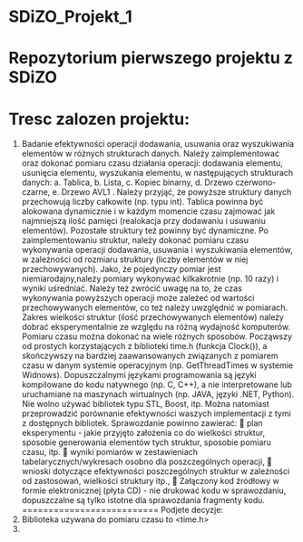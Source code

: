 SDiZO_Projekt_1
===============

Repozytorium pierwszego projektu z SDiZO
===============
Tresc zalozen projektu:
===============
1. Badanie efektywności operacji dodawania, usuwania oraz wyszukiwania elementów w 
różnych strukturach danych.
Należy zaimplementować oraz dokonać pomiaru czasu działania operacji: dodawania elementu, 
usunięcia elementu, wyszukania elementu, w następujących strukturach danych:
a. Tablica,
b. Lista,
c. Kopiec binarny,
d. Drzewo czerwono-czarne,
e. Drzewo AVL1
.
Należy przyjąć, że powyższe struktury danych przechowują liczby całkowite (np. typu int). Tablica 
powinna być alokowana dynamicznie i w każdym momencie czasu zajmować jak najmniejszą ilość 
pamięci (realokacja przy dodawaniu i usuwaniu elementów). Pozostałe struktury też powinny być 
dynamiczne. Po zaimplementowaniu struktur, należy dokonać pomiaru czasu wykonywania 
operacji dodawania, usuwania i wyszukiwania elementów, w zależności od rozmiaru struktury 
(liczby elementów w niej przechowywanych). Jako, że pojedynczy pomiar jest niemiarodajny,należy pomiary wykonywać kilkakrotnie (np. 10 razy) i wyniki uśredniać. Należy też zwrócić 
uwagę na to, że czas wykonywania powyższych operacji może zależeć od wartości 
przechowywanych elementów, co też należy uwzględnić w pomiarach. Zakres wielkości struktur 
(ilość przechowywanych elementów) należy dobrać eksperymentalnie ze względu na różną 
wydajność komputerów.
Pomiaru czasu można dokonać na wiele różnych sposobów. Począwszy od prostych 
korzystających z biblioteki time.h (funkcja Clock()), a skończywszy na bardziej zaawansowanych 
związanych z pomiarem czasu w danym systemie operacyjnym (np. GetThreadTimes w systemie 
Widnows).
Dopuszczalnymi językami programowania są języki kompilowane do kodu natywnego (np. C, 
C++), a nie interpretowane lub uruchamiane na maszynach wirtualnych (np. JAVA, języki .NET, 
Python). Nie wolno używać bibliotek typu STL, Boost, itp. Można natomiast przeprowadzić 
porównanie efektywności waszych implementacji z tymi z dostępnych bibliotek.
Sprawozdanie powinno zawierać:
 plan eksperymentu - jakie przyjęto założenia co do wielkości struktur, sposobie 
generowania elementów tych struktur, sposobie pomiaru czasu, itp.
 wyniki pomiarów w zestawieniach tabelarycznych/wykresach osobno dla 
poszczególnych operacji,
 wnioski dotyczące efektywności poszczególnych struktur w zależności od zastosowań, 
wielkości struktury itp.,
 Załączony kod źródłowy w formie elektronicznej (płyta CD) - nie drukować kodu w 
sprawozdaniu, dopuszczalne są tylko istotne dla sprawozdania fragmenty kodu.
==========================
Podjete decyzje:
1. Biblioteka uzywana do pomiaru czasu to <time.h>
2. 
